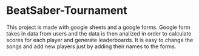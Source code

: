 # BeatSaber-Tournament
 
This project is made with google sheets and a google forms. Google form takes in data from users and the data is then analized in order to calculate scores for each player and generate leaderboards. It is easy to change the songs and add new players just by adding their names to the forms. 
